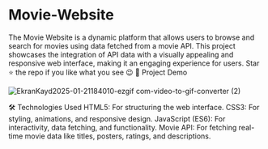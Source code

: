 # Movie-Website

The Movie Website is a dynamic platform that allows users to browse and search for movies using data fetched from a movie API. This project showcases the integration of API data with a visually appealing and responsive web interface, making it an engaging experience for users.
Star ⭐ the repo if you like what you see 😉
📸 Project Demo

![EkranKayd2025-01-21184010-ezgif com-video-to-gif-converter (2)](https://github.com/user-attachments/assets/6cc633cd-bf02-4fc5-8c72-d48f0e7b7ef6)






🛠️ Technologies Used
HTML5: For structuring the web interface.
CSS3: For styling, animations, and responsive design.
JavaScript (ES6): For interactivity, data fetching, and functionality.
Movie API: For fetching real-time movie data like titles, posters, ratings, and descriptions.
